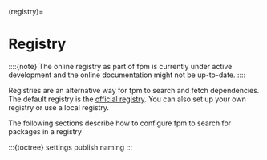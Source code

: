 (registry)=

# Registry

::::{note}
The online registry as part of fpm
is currently under active development and the online documentation might not be
up-to-date.
::::

Registries are an alternative way for fpm to search and fetch dependencies.
The default registry is the [official registry](https://registry-frontend.vercel.app/).
You can also set up your own registry or use a local registry.

The following sections describe how to configure fpm to search for packages in a registry

:::{toctree}
settings
publish
naming
:::
